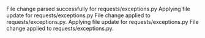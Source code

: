 File change parsed successfully for requests/exceptions.py
Applying file update for requests/exceptions.py
File change applied to requests/exceptions.py.
Applying file update for requests/exceptions.py
File change applied to requests/exceptions.py.
